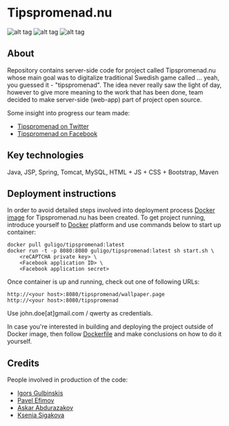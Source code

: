 # Tipspromenad.nu

![alt tag](https://raw.githubusercontent.com/guligo/docker-images/master/tipspromenad/tipspromenad.png)
![alt tag](https://raw.githubusercontent.com/guligo/docker-images/master/tipspromenad/tipspromenad-3.png)
![alt tag](https://raw.githubusercontent.com/guligo/docker-images/master/tipspromenad/tipspromenad-4.png)

## About

Repository contains server-side code for project called Tipspromenad.nu whose main goal was to digitalize traditional Swedish game called ... yeah, you guessed it - "tipspromenad". The idea never really saw the light of day, however to give more meaning to the work that has been done, team decided to make server-side (web-app) part of project open source.

Some insight into progress our team made:

+ [Tipspromenad on Twitter](http://www.twitter.com/tipspromenad)
+ [Tipspromenad on Facebook](http://www.facebook.com/tipspromenad)

## Key technologies

Java, JSP, Spring, Tomcat, MySQL, HTML + JS + CSS + Bootstrap, Maven

## Deployment instructions

In order to avoid detailed steps involved into deployment process [Docker image](https://registry.hub.docker.com/u/guligo/tipspromenad) for Tipspromenad.nu has been created. To get project running, introduce yourself to [Docker](https://www.docker.com) platform and use commands below to start up container:

```
docker pull guligo/tipspromenad:latest
docker run -t -p 8080:8080 guligo/tipspromenad:latest sh start.sh \
    <reCAPTCHA private key> \
    <Facebook application ID> \
    <Facebook application secret>
```

Once container is up and running, check out one of following URLs:

```
http://<your host>:8080/tipspromenad/wallpaper.page
http://<your host>:8080/tipspromenad
```

Use john.doe[at]gmail.com / qwerty as credentials.

In case you're interested in building and deploying the project outside of Docker image, then follow [Dockerfile](https://github.com/guligo/docker-images/blob/master/tipspromenad/Dockerfile) and make conclusions on how to do it yourself.

## Credits

People involved in production of the code:

+ [Igors Gulbinskis](https://www.linkedin.com/in/guligo)
+ [Pavel Efimov](https://www.linkedin.com/in/meetpavelefimov)
+ [Askar Abdurazakov](https://www.linkedin.com/pub/askar-abdurazakov/1b/580/b01)
+ [Ksenia Sigakova](https://www.linkedin.com/pub/ksenia-sigakova/46/214/196)
